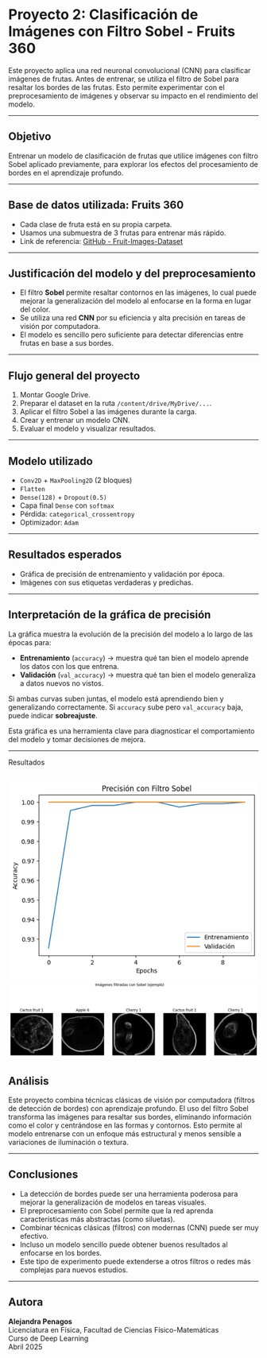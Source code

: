 # Proyecto 2: Clasificación de Imágenes con Filtro Sobel - Fruits 360

Este proyecto aplica una red neuronal convolucional (CNN) para clasificar imágenes de frutas. Antes de entrenar, se utiliza el filtro de Sobel para resaltar los bordes de las frutas. Esto permite experimentar con el preprocesamiento de imágenes y observar su impacto en el rendimiento del modelo.

---

## Objetivo

Entrenar un modelo de clasificación de frutas que utilice imágenes con filtro Sobel aplicado previamente, para explorar los efectos del procesamiento de bordes en el aprendizaje profundo.

---

## Base de datos utilizada: Fruits 360

- Cada clase de fruta está en su propia carpeta.
- Usamos una submuestra de 3 frutas para entrenar más rápido.
- Link de referencia: [GitHub - Fruit-Images-Dataset](https://github.com/Horea94/Fruit-Images-Dataset)

---

## Justificación del modelo y del preprocesamiento

- El filtro **Sobel** permite resaltar contornos en las imágenes, lo cual puede mejorar la generalización del modelo al enfocarse en la forma en lugar del color.
- Se utiliza una red **CNN** por su eficiencia y alta precisión en tareas de visión por computadora.
- El modelo es sencillo pero suficiente para detectar diferencias entre frutas en base a sus bordes.

---

## Flujo general del proyecto

1. Montar Google Drive.
2. Preparar el dataset en la ruta `/content/drive/MyDrive/...`.
3. Aplicar el filtro Sobel a las imágenes durante la carga.
4. Crear y entrenar un modelo CNN.
5. Evaluar el modelo y visualizar resultados.

---

## Modelo utilizado

- `Conv2D` + `MaxPooling2D` (2 bloques)
- `Flatten`
- `Dense(128)` + `Dropout(0.5)`
- Capa final `Dense` con `softmax`
- Pérdida: `categorical_crossentropy`
- Optimizador: `Adam`

---

## Resultados esperados

- Gráfica de precisión de entrenamiento y validación por época.
- Imágenes con sus etiquetas verdaderas y predichas.

---

## Interpretación de la gráfica de precisión

La gráfica muestra la evolución de la precisión del modelo a lo largo de las épocas para:

- **Entrenamiento** (`accuracy`) → muestra qué tan bien el modelo aprende los datos con los que entrena.
- **Validación** (`val_accuracy`) → muestra qué tan bien el modelo generaliza a datos nuevos no vistos.

Si ambas curvas suben juntas, el modelo está aprendiendo bien y generalizando correctamente. Si `accuracy` sube pero `val_accuracy` baja, puede indicar **sobreajuste**.

Esta gráfica es una herramienta clave para diagnosticar el comportamiento del modelo y tomar decisiones de mejora.

---
 Resultados



![Gráfica de precisiòn Filtro Sobel](Sobel_grp.png)
![Imagénes con  Filtro Sobel](Sobel_im.png)
---

## Análisis

Este proyecto combina técnicas clásicas de visión por computadora (filtros de detección de bordes) con aprendizaje profundo. El uso del filtro Sobel transforma las imágenes para resaltar sus bordes, eliminando información como el color y centrándose en las formas y contornos. Esto permite al modelo entrenarse con un enfoque más estructural y menos sensible a variaciones de iluminación o textura.

---

## Conclusiones

- La detección de bordes puede ser una herramienta poderosa para mejorar la generalización de modelos en tareas visuales.
- El preprocesamiento con Sobel permite que la red aprenda características más abstractas (como siluetas).
- Combinar técnicas clásicas (filtros) con modernas (CNN) puede ser muy efectivo.
- Incluso un modelo sencillo puede obtener buenos resultados al enfocarse en los bordes.
- Este tipo de experimento puede extenderse a otros filtros o redes más complejas para nuevos estudios.

---

## Autora

**Alejandra Penagos**  
Licenciatura en Física, Facultad de Ciencias Físico-Matemáticas  
Curso de Deep Learning  
Abril 2025



